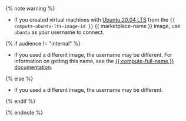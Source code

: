 {% note warning %}

* If you created virtual machines with [Ubuntu 20.04 LTS](/marketplace/products/yc/ubuntu-20-04-lts) from the `{{ compute-ubuntu-lts-image-id }}` {{ marketplace-name }} image, use `ubuntu` as your username to connect.

{% if audience != "internal" %}

* If you used a different image, the username may be different. For information on getting this name, see the [{{ compute-full-name }} documentation](../../../compute/concepts/vm-metadata.md#keys-processed-in-public-images).

{% else %}

* If you used a different image, the username may be different.

{% endif %}

{% endnote %}